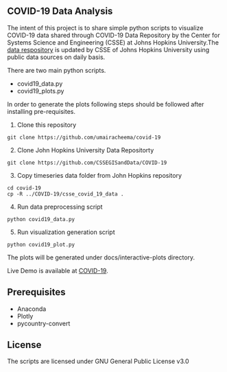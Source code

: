 ## COVID-19 Data Analysis

The intent of this project is to share simple python scripts to visualize COVID-19 data shared through COVID-19 Data Repository by the Center for Systems Science and Engineering (CSSE) at Johns Hopkins University.The [data respository](https://github.com/CSSEGISandData/COVID-19) is updated by CSSE of Johns Hopkins University using public data sources on daily basis. 

There are two main python scripts.
- covid19_data.py
- covid19_plots.py

In order to generate the plots following steps should be followed after installing pre-requisites.

1. Clone this repository
```
git clone https://github.com/umairacheema/covid-19
```
2. Clone John Hopkins University Data Repositorty
```
git clone https://github.com/CSSEGISandData/COVID-19
```
3. Copy timeseries data folder from John Hopkins repository
```
cd covid-19
cp -R ../COVID-19/csse_covid_19_data .
```
4. Run data preprocessing script
```
python covid19_data.py
```
5. Run visualization generation script
```
python covid19_plot.py
```

The plots will be generated under docs/interactive-plots directory.

Live Demo is available at [COVID-19](https://umairacheema.github.io/covid-19).

## Prerequisites
- Anaconda
- Plotly
- pycountry-convert

## License
The scripts are licensed under GNU General Public License v3.0
